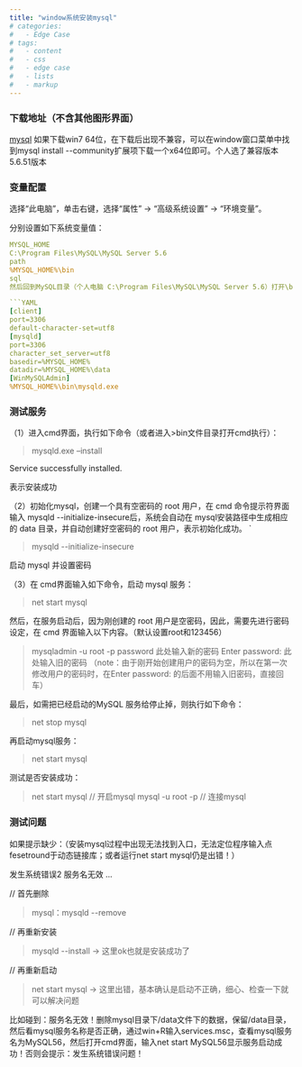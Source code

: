 ```yaml
---
title: "window系统安装mysql"
# categories:
#   - Edge Case
# tags:
#   - content
#   - css
#   - edge case
#   - lists
#   - markup
---
```


### 下载地址（不含其他图形界面）

[mysql](https://dev.mysql.com/downloads/windows/installer/)
如果下载win7 64位，在下载后出现不兼容，可以在window窗口菜单中找到mysql install --community扩展项下载一个x64位即可。个人选了兼容版本5.6.51版本

### 变量配置

选择“此电脑”，单击右键，选择“属性” -> “高级系统设置” -> “环境变量”。

分别设置如下系统变量值：

```YAML
MYSQL_HOME
C:\Program Files\MySQL\MySQL Server 5.6
path
%MYSQL_HOME%\bin
sql
然后回到MySQL目录（个人电脑 C:\Program Files\MySQL\MySQL Server 5.6）打开\bin文件夹下创建my.ini文件（可以理解为初始化启动提供服务并建立连接传输数据所需的协议信息），填写如下代码：

```YAML
[client]
port=3306
default-character-set=utf8 
[mysqld]
port=3306
character_set_server=utf8
basedir=%MYSQL_HOME%
datadir=%MYSQL_HOME%\data
[WinMySQLAdmin]
%MYSQL_HOME%\bin\mysqld.exe
```

### 测试服务

（1）进入cmd界面，执行如下命令（或者进入>bin文件目录打开cmd执行）：

>mysqld.exe –install

Service successfully installed.

表示安装成功

（2）初始化mysql，创建一个具有空密码的 root 用户，在 cmd 命令提示符界面输入 mysqld --initialize-insecure后，系统会自动在 mysql安装路径中生成相应的 data 目录，并自动创建好空密码的 root 用户，表示初始化成功。
`
>mysqld --initialize-insecure

启动 mysql 并设置密码

（3）在 cmd界面输入如下命令，启动 mysql 服务：

>net start mysql

然后，在服务启动后，因为刚创建的 root 用户是空密码，因此，需要先进行密码设定，在 cmd 界面输入以下内容。（默认设置root和123456）

>mysqladmin -u root -p password 此处输入新的密码
Enter password: 此处输入旧的密码
（note：由于刚开始创建用户的密码为空，所以在第一次修改用户的密码时，在Enter password: 的后面不用输入旧密码，直接回车）

最后，如需把已经启动的MySQL 服务给停止掉，则执行如下命令：

>net stop mysql

再启动mysql服务：

>net start mysql

测试是否安装成功：

>net start mysql // 开启mysql
>mysql -u root -p // 连接mysql

### 测试问题

如果提示缺少：（安装mysql过程中出现无法找到入口，无法定位程序输入点fesetround于动态链接库；或者运行net start mysql仍是出错！）

发生系统错误2
服务名无效
...

// 首先删除

>mysql：mysqld --remove


// 再重新安装

>mysqld --install -> 这里ok也就是安装成功了


// 再重新启动

>net start mysql -> 这里出错，基本确认是启动不正确，细心、检查一下就可以解决问题

比如碰到：服务名无效！删除mysql目录下/data文件下的数据，保留/data目录，然后看mysql服务名称是否正确，通过win+R输入services.msc，查看mysql服务名为MySQL56，然后打开cmd界面，输入net start MySQL56显示服务启动成功！否则会提示：发生系统错误问题！